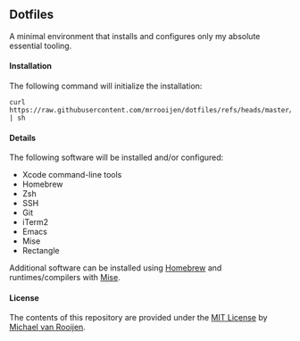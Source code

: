 ## Dotfiles

A minimal environment that installs and configures only my absolute essential tooling.

#### Installation

The following command will initialize the installation:

```
curl https://raw.githubusercontent.com/mrrooijen/dotfiles/refs/heads/master/install | sh
```

#### Details

The following software will be installed and/or configured:

- Xcode command-line tools
- Homebrew
- Zsh
- SSH
- Git
- iTerm2
- Emacs
- Mise
- Rectangle

Additional software can be installed using [Homebrew] and runtimes/compilers with [Mise].

#### License

The contents of this repository are provided under the [MIT License] by [Michael van Rooijen].

[Homebrew]: https://brew.sh
[Mise]: https://github.com/jdx/mise
[Michael van Rooijen]: https://michael.vanrooijen.io
[MIT License]: https://github.com/mrrooijen/dotfiles/blob/master/LICENSE

